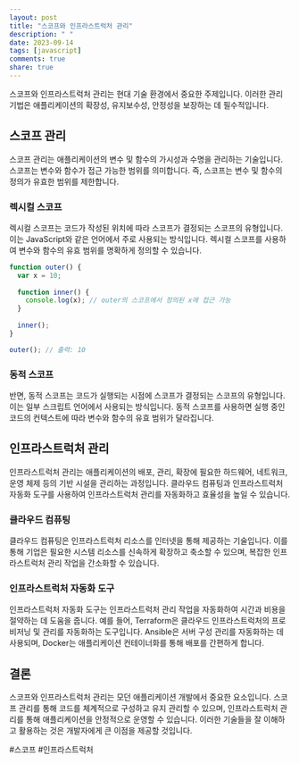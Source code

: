 ```yaml
---
layout: post
title: "스코프와 인프라스트럭처 관리"
description: " "
date: 2023-09-14
tags: [javascript]
comments: true
share: true
---
```


스코프와 인프라스트럭처 관리는 현대 기술 환경에서 중요한 주제입니다. 이러한 관리 기법은 애플리케이션의 확장성, 유지보수성, 안정성을 보장하는 데 필수적입니다. 

## 스코프 관리

스코프 관리는 애플리케이션의 변수 및 함수의 가시성과 수명을 관리하는 기술입니다. 스코프는 변수와 함수가 접근 가능한 범위를 의미합니다. 즉, 스코프는 변수 및 함수의 정의가 유효한 범위를 제한합니다.

### 렉시컬 스코프

렉시컬 스코프는 코드가 작성된 위치에 따라 스코프가 결정되는 스코프의 유형입니다. 이는 JavaScript와 같은 언어에서 주로 사용되는 방식입니다. 렉시컬 스코프를 사용하여 변수와 함수의 유효 범위를 명확하게 정의할 수 있습니다.

```javascript
function outer() {
  var x = 10;
  
  function inner() {
    console.log(x); // outer의 스코프에서 정의된 x에 접근 가능
  }
  
  inner();
}

outer(); // 출력: 10
```

### 동적 스코프

반면, 동적 스코프는 코드가 실행되는 시점에 스코프가 결정되는 스코프의 유형입니다. 이는 일부 스크립트 언어에서 사용되는 방식입니다. 동적 스코프를 사용하면 실행 중인 코드의 컨텍스트에 따라 변수와 함수의 유효 범위가 달라집니다.

## 인프라스트럭처 관리

인프라스트럭처 관리는 애플리케이션의 배포, 관리, 확장에 필요한 하드웨어, 네트워크, 운영 체제 등의 기반 시설을 관리하는 과정입니다. 클라우드 컴퓨팅과 인프라스트럭처 자동화 도구를 사용하여 인프라스트럭처 관리를 자동화하고 효율성을 높일 수 있습니다.

### 클라우드 컴퓨팅

클라우드 컴퓨팅은 인프라스트럭처 리소스를 인터넷을 통해 제공하는 기술입니다. 이를 통해 기업은 필요한 시스템 리소스를 신속하게 확장하고 축소할 수 있으며, 복잡한 인프라스트럭처 관리 작업을 간소화할 수 있습니다.

### 인프라스트럭처 자동화 도구

인프라스트럭처 자동화 도구는 인프라스트럭처 관리 작업을 자동화하여 시간과 비용을 절약하는 데 도움을 줍니다. 예를 들어, Terraform은 클라우드 인프라스트럭처의 프로비저닝 및 관리를 자동화하는 도구입니다. Ansible은 서버 구성 관리를 자동화하는 데 사용되며, Docker는 애플리케이션 컨테이너화를 통해 배포를 간편하게 합니다.

## 결론

스코프와 인프라스트럭처 관리는 모던 애플리케이션 개발에서 중요한 요소입니다. 스코프 관리를 통해 코드를 체계적으로 구성하고 유지 관리할 수 있으며, 인프라스트럭처 관리를 통해 애플리케이션을 안정적으로 운영할 수 있습니다. 이러한 기술들을 잘 이해하고 활용하는 것은 개발자에게 큰 이점을 제공할 것입니다.

#스코프 #인프라스트럭처